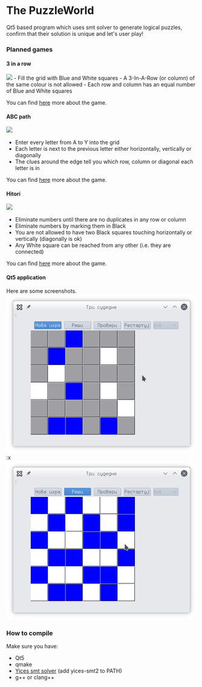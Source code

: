 # The PuzzleWorld

Qt5 based program which uses smt solver to generate logical puzzles, confirm that their solution is unique and let's user play!

### Planned games

#### 3 in a row
<img src="https://www.brainbashers.com/gifs/logic_3inarow_small.gif">
- Fill the grid with Blue and White squares
- A 3-In-A-Row (or column) of the same colour is not allowed
- Each row and column has an equal number of Blue and White squares

You can find [here](https://www.brainbashers.com/3inarow.asp) more about the game.

#### ABC path
<img src="https://www.brainbashers.com/gifs/logic_abcpath_small.gif">

- Enter every letter from A to Y into the grid
- Each letter is next to the previous letter either horizontally, vertically or diagonally
- The clues around the edge tell you which row, column or diagonal each letter is in

You can find [here](https://www.brainbashers.com/abcpath.asp) more about the game.

#### Hitori
<img src="https://www.brainbashers.com/gifs/logic_hitori_small.gif">

- Eliminate numbers until there are no duplicates in any row or column
- Eliminate numbers by marking them in Black
- You are not allowed to have two Black squares touching horizontally or vertically (diagonally is ok)
- Any White square can be reached from any other (i.e. they are connected)

You can find [here](https://www.brainbashers.com/hitori.asp) more about the game.

#### Qt5 application
Here are some screenshots.
<img src="./report/slike/app.png">
:x
<img src="./report/slike/app_solved.png">

### How to compile
Make sure you have:
- Qt5
- qmake
- [Yices smt solver](http://yices.csl.sri.com/) (add yices-smt2 to PATH)
- g++ or clang++
